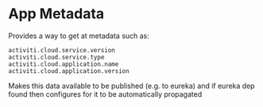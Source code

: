 # App Metadata

Provides a way to get at metadata such as:

`activiti.cloud.service.version`<br/>
`activiti.cloud.service.type`<br/>
`activiti.cloud.application.name`<br/>
`activiti.cloud.application.version`

Makes this data available to be published (e.g. to eureka) and if eureka dep found then configures for it to be automatically propagated
